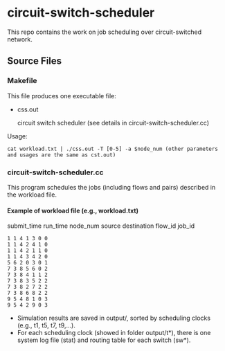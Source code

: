 # circuit-switch-scheduler
This repo contains the work on job scheduling over circuit-switched network.
## Source Files
### Makefile
This file produces one executable file:
* css.out

    circuit switch scheduler (see details in circuit-switch-scheduler.cc)

Usage: 
```
cat workload.txt | ./css.out -T [0-5] -a $node_num (other parameters and usages are the same as cst.out)
```

### circuit-switch-scheduler.cc
This program schedules the jobs (including flows and pairs) described in the workload file.

#### Example of workload file (e.g., workload.txt)
submit_time run_time node_num source destination flow_id job_id

    1 1 4 1 3 0 0
    1 1 4 2 4 1 0
    1 1 4 2 1 1 0
    1 1 4 3 4 2 0
    5 6 2 0 3 0 1
    7 3 8 5 6 0 2
    7 3 8 4 1 1 2
    7 3 8 3 5 2 2
    7 3 8 2 7 2 2
    7 3 8 6 8 2 2
    9 5 4 8 1 0 3
    9 5 4 2 9 0 3

* Simulation results are saved in output/, sorted by scheduling clocks (e.g., t1, t5, t7, t9,...).
* For each scheduling clock (showed in folder output/t*), there is one system log file (stat) and routing table for each switch (sw*).